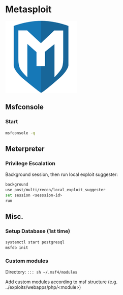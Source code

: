 # Metasploit

![Screenshot](../img/pentesting/metasploit.png)

## Msfconsole

### Start

``` sh
msfconsole -q
```

## Meterpreter

### Privilege Escalation

Background session, then run local exploit suggester:

```sh 
background
use post/multi/recon/local_exploit_suggester
set session <sesssion-id>
run
```

## Misc.

### Setup Database (1st time)

``` sh
systemctl start postgresql
msfdb init
```

### Custom modules

Directory: `::: sh ~/.msf4/modules`

Add custom modules according to msf structure (e.g. ../exploits/webapps/php/<module\>)
